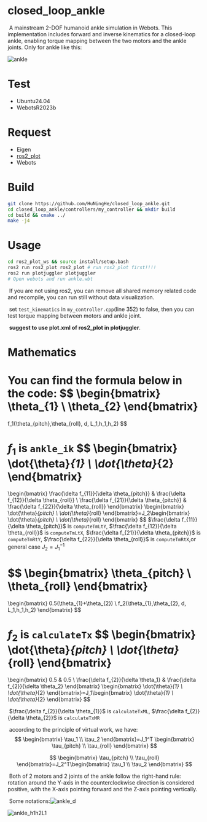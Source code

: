 # closed_loop_ankle

​		A mainstream 2-DOF humanoid ankle simulation in Webots. This implementation includes forward and inverse kinematics for a closed-loop ankle, enabling torque mapping between the two motors and the ankle joints.  Only for ankle like this:

![ankle]((https://github.com/HuNingHe/closed_loop_ankle/blob/main/pictures/ankle.gif))

# Test

- Ubuntu24.04
- WebotsR2023b

# Request

- Eigen
- [ros2_plot](https://github.com/HuNingHe/ros2_plot)
- Webots

# Build

```bash
git clone https://github.com/HuNingHe/closed_loop_ankle.git
cd closed_loop_ankle/controllers/my_controller && mkdir build
cd build && cmake ../
make -j4
```

# Usage

```bash
cd ros2_plot_ws && source install/setup.bash
ros2 run ros2_plot ros2_plot # run ros2_plot first!!!!
ros2 run plotjuggler plotjuggler
# Open webots and run ankle.wbt
```

​		If you are not using ros2, you can remove all shared memory related code and recompile, you can run still without data visualization.

​		set `test_kinematics` in `my_controller.cpp`(line 352) to false, then you can test torque mapping between motors and ankle joint.

​		**suggest to use plot.xml of ros2_plot in plotjuggler**.

# Mathematics

​		You can find the formula below in the code:
$$
\begin{bmatrix}
    \theta_{1} \\
    \theta_{2}
\end{bmatrix}
=
f_1(\theta_{pitch},\theta_{roll}, d, L_1,h_1,h_2)
$$

​		$f_1$ is `ankle_ik`
$$
\begin{bmatrix}
    \dot{\theta}_{1} \\
    \dot{\theta}_{2}
\end{bmatrix}
=
\begin{bmatrix}
    \frac{\delta f_{11}}{\delta \theta_{pitch}} & \frac{\delta f_{12}}{\delta \theta_{roll}} \\
    \frac{\delta f_{21}}{\delta \theta_{pitch}} & \frac{\delta f_{22}}{\delta \theta_{roll}}
\end{bmatrix}
\begin{bmatrix}
    \dot{\theta}_{pitch} \\
    \dot{\theta}_{roll}
\end{bmatrix}=J_2\begin{bmatrix}
    \dot{\theta}_{pitch} \\
    \dot{\theta}_{roll}
\end{bmatrix}
$$
​		$\frac{\delta f_{11}}{\delta \theta_{pitch}}$ is `computeTmLtY`, $\frac{\delta f_{12}}{\delta \theta_{roll}}$ is `computeTmLtX`, $\frac{\delta f_{21}}{\delta \theta_{pitch}}$ is `computeTmRtY`, $\frac{\delta f_{22}}{\delta \theta_{roll}}$ is `computeTmRtX`,or general case $J_2=J_1^{-1}$

$$
\begin{bmatrix}
    \theta_{pitch} \\
    \theta_{roll}
\end{bmatrix}
=
\begin{bmatrix}
0.5(\theta_{1}+\theta_{2}) \\
f_2(\theta_{1},\theta_{2}, d, L_1,h_1,h_2)
\end{bmatrix}
$$

​		$f_2$ is `calculateTx`
$$
\begin{bmatrix}
    \dot{\theta}_{pitch} \\
    \dot{\theta}_{roll}
\end{bmatrix}
=
\begin{bmatrix}
    0.5 & 0.5 \\
    \frac{\delta f_{2}}{\delta \theta_1} & \frac{\delta f_{2}}{\delta \theta_2}
\end{bmatrix}
\begin{bmatrix}
    \dot{\theta}_{1} \\
    \dot{\theta}_{2}
\end{bmatrix}=J_1\begin{bmatrix}
    \dot{\theta}_{1} \\
    \dot{\theta}_{2}
\end{bmatrix}
$$

​		$\frac{\delta f_{2}}{\delta \theta_{1}}$ is `calculateTxML`, $\frac{\delta f_{2}}{\delta \theta_{2}}$ is `calculateTxMR`

​		according to the principle of virtual work, we have:
$$
\begin{bmatrix}
    \tau_1 \\
    \tau_2
\end{bmatrix}=J_1^T
\begin{bmatrix}
    \tau_{pitch} \\
    \tau_{roll}
\end{bmatrix}
$$

$$
\begin{bmatrix}
    \tau_{pitch} \\
    \tau_{roll}
\end{bmatrix}=J_2^T\begin{bmatrix}
    \tau_1 \\
    \tau_2
\end{bmatrix}
$$



​		Both of 2 motors and 2 joints of the ankle follow the right-hand rule: rotation around the Y-axis in the counterclockwise direction is considered positive, with the X-axis pointing forward and the Z-axis pointing vertically.

​		Some notations:![ankle_d](/home/henning/Pictures/ankle_d.jpg)

![ankle_h1h2L1](/home/henning/Pictures/ankle_h1h2L1.png)
